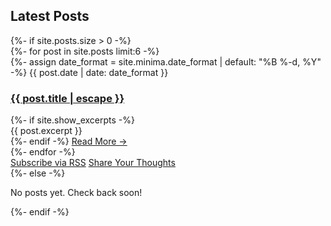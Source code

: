 <!---
title: Blog
--->

<!-- Blog Section -->
<section id="blog" class="section blog-section">
  <div class="section-content">
    <h2 class="section-heading">Latest Posts</h2>
    {%- if site.posts.size > 0 -%}
      <div class="post-grid">
        {%- for post in site.posts limit:6 -%}
        <article class="post-card">
          <div class="post-meta">
            {%- assign date_format = site.minima.date_format | default: "%B %-d, %Y" -%}
            <span class="post-date">{{ post.date | date: date_format }}</span>
          </div>
          <h3 class="post-title">
            <a class="post-link" href="{{ post.url | relative_url }}">
              {{ post.title | escape }}
            </a>
          </h3>
          {%- if site.show_excerpts -%}
            <div class="post-excerpt">{{ post.excerpt }}</div>
          {%- endif -%}
          <a href="{{ post.url | relative_url }}" class="read-more">Read More →</a>
        </article>
        {%- endfor -%}
      </div>
      <div class="blog-actions">
        <a href="{{ "/feed.xml" | relative_url }}" class="blog-button">Subscribe via RSS</a>
        <a href="#contact-me" class="blog-button secondary">Share Your Thoughts</a>
      </div>
    {%- else -%}
      <p class="no-posts">No posts yet. Check back soon!</p>
    {%- endif -%}
  </div>
</section>
